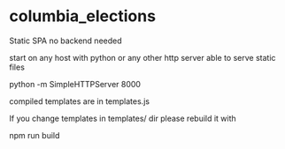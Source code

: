 # columbia_elections

Static SPA no backend needed

start on any host with python or any other http server able to serve static files

python -m SimpleHTTPServer 8000

compiled templates are in templates.js

If you change templates in templates/ dir please rebuild it with

npm run build

